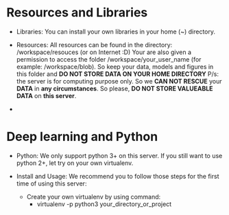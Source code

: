 
 # Resources and Libraries
- Libraries:
  You can install your own libraries in your home (~) directory.
  
- Resources:
  All resources can be found in the directory: /workspace/resouces (or on Internet :D)
  Your are also given a permission to access the folder /workspace/your_user_name (for example: /workspace/blob). So keep your data, models and figures in this folder and **DO NOT STORE DATA ON YOUR HOME DIRECTORY**
  P/s: the server is for computing purpose only. So we **CAN NOT RESCUE** your **DATA** in **any circumstances**. So please, **DO NOT STORE VALUEABLE DATA** on **this server**. 
  
- 

# Deep learning and Python
- Python:
  We only support python 3+ on this server. If you still want to use python 2+, let try on your own virtualenv.
  
- Install and Usage:
  We recommend you to follow those steps for the first time of using this server:
    * Create your own virtualenv by using command:
        * virtualenv -p python3 your_directory_or_project


